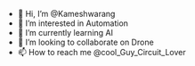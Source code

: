 - 👋 Hi, I’m @Kameshwarang
- 👀 I’m interested in Automation
- 🌱 I’m currently learning AI
- 💞️ I’m looking to collaborate on Drone
- 📫 How to reach me @cool_Guy_Circuit_Lover

<!---
Kameshwarang/Kameshwarang is a ✨ special ✨ repository because its `README.md` (this file) appears on your GitHub profile.
You can click the Preview link to take a look at your changes.
--->
